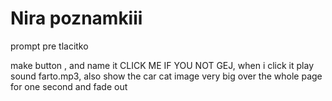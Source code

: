 # Nira poznamkiii

prompt pre tlacitko

make button , and name it CLICK ME IF YOU NOT GEJ, when i click it play sound farto.mp3, also show the car cat image very big over the whole page for one second and fade out
